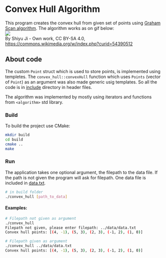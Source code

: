 # Convex Hull Algorithm
This program creates the convex hull from given set of points using [Graham Scan algorithm](https://en.wikipedia.org/wiki/Graham_scan). The algorithm works as on gif below:  
 ![](https://upload.wikimedia.org/wikipedia/commons/7/71/GrahamScanDemo.gif)  
By Shiyu Ji - Own work, CC BY-SA 4.0, https://commons.wikimedia.org/w/index.php?curid=54390512

## About code
The custom `Point` struct which is used to store points, is implemented using templetes. The `convex_hull::convexHull` function which uses `Points` (vector of `Point`) as an argument was also made generic usig templates. So all the code is in [include](include) directory in header files.  

The algorithm was implemented by mostly using iterators and functions from `<algorithm>` std library.

### Build
To build the project use CMake:
```bash
mkdir build
cd build
cmake ..
make
```

### Run
The application takes one optional argument, the filepath to the data file. 
If the path is not given the program will ask for filepath. One data file is included in [data.txt](data/data.txt).
```bash
# in build folder
./convex_hull [path_to_data]
```

#### Examples:
```bash
# Filepath not given as argument
./convex_hull
Filepath not given, please enter filepath: ../data/data.txt
Convex hull points: [(4, -1), (5, 3), (2, 3), (-1, 2), (1, 0)]
```
```bash
# Filepath given as argument
./convex_hull ../data/data.txt
Convex hull points: [(4, -1), (5, 3), (2, 3), (-1, 2), (1, 0)]
```
